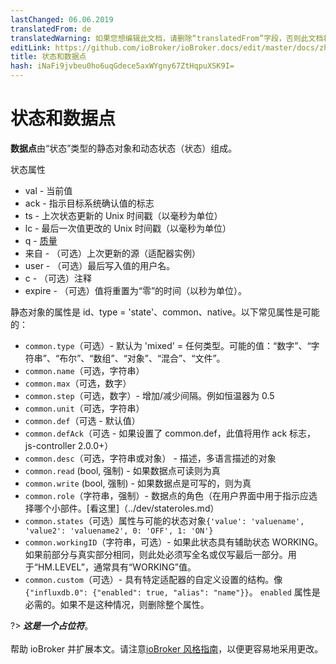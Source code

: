 ```yaml
---
lastChanged: 06.06.2019
translatedFrom: de
translatedWarning: 如果您想编辑此文档，请删除“translatedFrom”字段，否则此文档将再次自动翻译
editLink: https://github.com/ioBroker/ioBroker.docs/edit/master/docs/zh-cn/basics/states.md
title: 状态和数据点
hash: iNaFi9jvbeu0ho6uqGdece5axWYgny67ZtHqpuXSK9I=
---
```

# 状态和数据点
**数据点**由“状态”类型的静态对象和动态状态（状态）组成。

状态属性

 * val - 当前值
 * ack - 指示目标系统确认值的标志
 * ts - 上次状态更新的 Unix 时间戳（以毫秒为单位）
 * lc - 最后一次值更改的 Unix 时间戳（以毫秒为单位）
 * q - [质量](../dev/objectsschema.md#states)
 * 来自 - （可选）上次更新的源（适配器实例）
 * user - （可选）最后写入值的用户名。
 * c - （可选）注释
 * expire - （可选）值将重置为“零”的时间（以秒为单位）。

静态对象的属性是 id、type = 'state'、common、native。以下常见属性是可能的：

* `common.type`（可选）- 默认为 'mixed' = 任何类型。可能的值：“数字”、“字符串”、“布尔”、“数组”、“对象”、“混合”、“文件”。
* `common.name`（可选，字符串）
* `common.max`（可选，数字）
* `common.step`（可选，数字）- 增加/减少间隔。例如恒温器为 0.5
* `common.unit`（可选，字符串）
* `common.def`（可选 - 默认值）
* `common.defAck`（可选 - 如果设置了 common.def，此值将用作 ack 标志，js-controller 2.0.0+）
* `common.desc`（可选，字符串或对象） - 描述，多语言描述的对象
* `common.read` (bool, 强制) - 如果数据点可读则为真
* `common.write` (bool, 强制) - 如果数据点是可写的，则为真
* `common.role`（字符串，强制）- 数据点的角色（在用户界面中用于指示应选择哪个小部件。[看这里]（../dev/stateroles.md）
* `common.states`（可选）属性与可能的状态对象` {'value': 'valuename', 'value2': 'valuename2', 0: 'OFF', 1: 'ON'} `
* `common.workingID`（字符串，可选）- 如果此状态具有辅助状态 WORKING。如果前部分与真实部分相同，则此处必须写全名或仅写最后一部分。用于“HM.LEVEL”，通常具有“WORKING”值。
* `common.custom`（可选）- 具有特定适配器的自定义设置的结构。像`{"influxdb.0": {"enabled": true, "alias": "name"}}`。 `enabled` 属性是必需的。如果不是这种情况，则删除整个属性。

?> ***这是一个占位符***。<br><br>帮助 ioBroker 并扩展本文。请注意[ioBroker 风格指南](https://www.iobroker.net/#de/documentation/community/styleguidedoc.md)，以便更容易地采用更改。